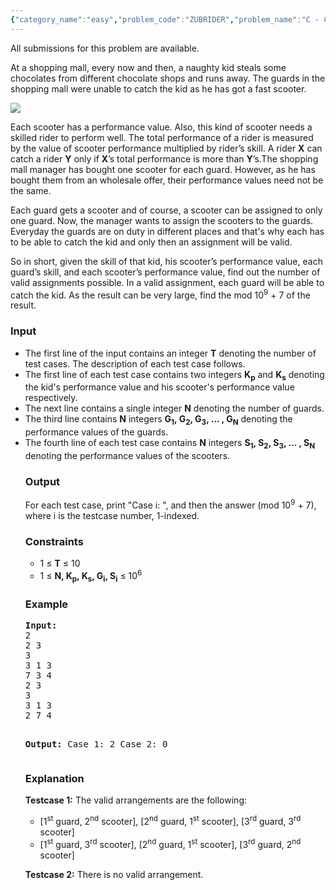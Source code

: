 ```yaml
---
{"category_name":"easy","problem_code":"ZUBRIDER","problem_name":"C - Club of Riders","languages_supported":{"0":"C","1":"CPP14","2":"JAVA","3":"PYTH","4":"PYTH 3.5"},"max_timelimit":1,"source_sizelimit":50000,"problem_author":"zubaerkh","problem_tester":null,"date_added":"6-11-2017","tags":{"0":"zubaerkh"},"time":{"view_start_date":1517085000,"submit_start_date":1517085000,"visible_start_date":1517085000,"end_date":1735669800},"is_direct_submittable":false,"layout":"problem"}
---
```

<span class="solution-visible-txt">All submissions for this problem are available.</span><p>
At a shopping mall, every now and then, a naughty kid steals some chocolates from different chocolate shops and runs away. The guards in the shopping mall were unable to catch the kid as he has got a fast scooter.
</p>
<img src="https://codechef_shared.s3.amazonaws.com/download/upload/ACM17KOL/ZUBRIDER/club_of_riders.png">
<p>
Each scooter has a performance value. Also, this kind of scooter needs a skilled rider to perform well. The total performance of a rider is measured by the value of scooter performance multiplied by rider’s skill. A rider <b>X</b> can catch a rider <b>Y</b> only if <b>X</b>’s total performance is more than <b>Y</b>’s.The shopping mall manager has bought one scooter for each guard. However, as he has bought them from an wholesale offer, their performance values need not be the same.
</p>
<p>
Each guard gets a scooter and of course, a scooter can be assigned to only one guard. Now, the manager wants to assign the scooters to the guards. Everyday the guards are on duty in different places and that's why each has to be able to catch the kid and only then an assignment will be valid.
</p>
<p>
So in short, given the skill of that kid, his scooter’s performance value, each guard’s skill, and each scooter’s performance value, find out the number of valid assignments possible. In a valid assignment, each guard will be able to catch the kid. As the result can be very large, find the mod 10<sup>9</sup> + 7 of the result.
</p>


<h3>Input</h3>
<ul>
<li>The first line of the input contains an integer <b>T</b> denoting the number of test cases. The description of each test case follows.</li>

<li>The first line of each test case contains two integers <b>K<sub>p</sub></b> and <b>K<sub>s</sub></b> denoting the kid's performance value and his scooter's performance value respectively.</li>

<li>The next line contains a single integer <b>N</b> denoting the number of guards.</li>

<li>The third line contains <b>N</b> integers <b>G<sub>1</sub>, G<sub>2</sub>, G<sub>3</sub>, ... , G<sub>N</sub></b> denoting the performance values of the guards.</li>

<li>The fourth line of each test case contains <b>N</b> integers <b>S<sub>1</sub>, S<sub>2</sub>, S<sub>3</sub>, ... , S<sub>N</sub></b> denoting the performance values of the scooters.</li>

<h3>Output</h3>
<p>For each test case, print "Case i: ", and then the answer (mod 10<sup>9</sup> + 7), where i is the testcase number, 1-indexed.</p>

<h3>Constraints</h3>
<p>
<ul>
<li>1 ≤ <b>T</b> ≤ 10</li>
<li>1 ≤ <b>N, K<sub>p</sub>, K<sub>s</sub>, G<sub>i</sub>, S<sub>i</sub></b> ≤  10<sup>6</sup></li>
</ul>

<h3>Example</h3>
<pre><b>Input:</b>
2
2 3
3
3 1 3
7 3 4
2 3
3
3 1 3
2 7 4

<b>Output:</b>
Case 1: 2
Case 2: 0
</pre>

<h3>Explanation</h3>
<p>
<b>Testcase 1:</b> The valid arrangements are the following:
<ul>
	<li>[1<sup>st</sup> guard, 2<sup>nd</sup> scooter], [2<sup>nd</sup> guard, 1<sup>st</sup> scooter], [3<sup>rd</sup> guard, 3<sup>rd</sup> scooter]</li>
	<li>[1<sup>st</sup> guard, 3<sup>rd</sup> scooter], [2<sup>nd</sup> guard, 1<sup>st</sup> scooter], [3<sup>rd</sup> guard, 2<sup>nd</sup> scooter]</li>
</ul>
</p>

<p><b>Testcase 2:</b> There is no valid arrangement.</p>